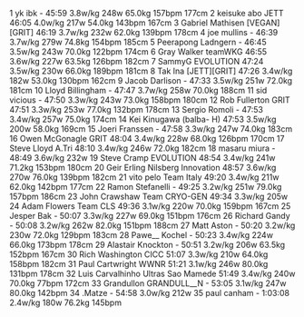  1  yk ibk  -  45:59      3.8w/kg        248w                                                        65.0kg        157bpm                177cm                      2  keisuke abo  JETT  46:05      4.0w/kg        217w                                                        54.0kg        143bpm                167cm                      3  Gabriel Mathisen  [VEGAN][GRIT]  46:19      3.7w/kg        232w                                                        62.0kg        139bpm                178cm                      4  joe mullins  -  46:39      3.7w/kg        279w                                                        74.8kg        154bpm                185cm                      5  Peerapong Ladngern  -  46:45      3.5w/kg        243w                                                        70.0kg        122bpm                174cm                      6  Gray Walker  teamWKG  46:55      3.6w/kg        227w                                                        63.5kg        126bpm                182cm                      7  SammyG  EVOLUTION  47:24      3.5w/kg        230w                                                        66.0kg        189bpm                181cm                      8  Tak Ina  [JETT][GRIT]  47:26      3.4w/kg        182w                                                        53.0kg        130bpm                162cm                      9  Jacob Darlison  -  47:33      3.5w/kg        251w                                                        72.0kg                        181cm                     10  Lloyd Billingham  -  47:47      3.7w/kg        258w                                                        70.0kg                        188cm                     11  sid vicious  -  47:50      3.3w/kg        243w                                                        73.0kg        158bpm                180cm                     12  Rob Fullerton  GRIT  47:51      3.3w/kg        253w                                                        77.0kg        132bpm                178cm                     13  Sergio Romoli  -  47:53      3.4w/kg        257w                                                        75.0kg                        174cm                     14  Kei Kinugawa  (balba- H)    47:53      3.5w/kg        200w                                                        58.0kg                        169cm                     15  Joeri Franssen  -  47:58      3.3w/kg        247w                                                        74.0kg                        183cm                     16  Owen McGonagle  GRIT  48:04      3.4w/kg        228w                                                        68.0kg        126bpm                170cm                     17  Steve Lloyd  A.Tri  48:10      3.4w/kg        246w                                                        72.0kg                        182cm                     18  masaru miura  -  48:49      3.6w/kg        232w                                                                                                     19  Steve Cramp  EVOLUTION  48:54      3.4w/kg        241w                                                        71.2kg        153bpm                180cm                     20  Geir Erling Nilsberg  Innovation  48:57      3.6w/kg        270w                                                        76.0kg        139bpm                182cm                     21  vito pelo  Team Italy  49:20      3.4w/kg        211w                                                        62.0kg        142bpm                177cm                     22  Ramon Stefanelli  -  49:25      3.2w/kg        251w                                                        79.0kg        157bpm                186cm                     23  John Crawshaw  Team CRYO-GEN  49:34      3.3w/kg        205w                                                                                                     24  Adam Flowers  Team CLS  49:36      3.1w/kg        220w                                                        70.0kg        159bpm                167cm                     25  Jesper Bak  -  50:07      3.3w/kg        227w                                                        69.0kg        151bpm                176cm                     26  Richard Gandy  -  50:08      3.2w/kg        262w                                                        82.0kg        151bpm                188cm                     27  Matt Aston  -  50:20      3.2w/kg        230w                                                        72.0kg        129bpm                183cm                     28  Pawe__ Kochel  -  50:23      3.4w/kg        224w                                                        66.0kg        173bpm                178cm                     29  Alastair Knockton  -  50:51      3.2w/kg        206w                                                        63.5kg        152bpm                167cm                     30  Rich Washington  CICC  51:07      3.3w/kg        210w                                                        64.0kg        158bpm                182cm                     31  Paul Cartwright  WWNR  51:21      3.1w/kg        246w                                                        80.0kg        131bpm                178cm                     32  Luis Carvalhinho  Ultras Sao Mamede  51:49      3.4w/kg        240w                                                        70.0kg        77bpm                172cm                     33  Grandullon GRANDULL__N  -  53:05      3.1w/kg        247w                                                        80.0kg        142bpm                                     34  .Matze  -  54:58      3.0w/kg        212w                                                                                                     35  paul canham  -  1:03:08      2.4w/kg        180w                                                        76.2kg        145bpm                                    